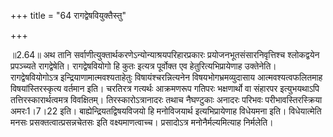 +++
title = "64 रागद्वेषवियुक्तैस्तु"

+++

॥2.64॥ अथ तानि सर्वाणीत्युक्तार्थकरणेऽन्योन्याश्रयपरिहारप्रकारः
प्रयोजनभूतसंसारनिवृत्तिश्च श्लोकद्वयेन प्रपञ्च्यते रागद्वेषेति।
रागद्वेषवियोगो हि कुतः इत्यत्र पूर्वोक्त एव हेतुरित्यभिप्रायेणाह
उक्तेनेति। रागद्वेषवियोगोऽत्र इन्द्रियाणामात्मवश्यताहेतुः
विषायंश्चरन्नित्यनेन विषयभोगभ्रमव्युदासाय आत्मवश्यत्वफलितमाह
विषयांस्तिरस्कृत्य वर्तमान इति। चरतिरत्र गत्यर्थः आक्रमणरूप गतिपरः
भक्षणार्थो वा संहारपर इत्युभयथाऽपि तत्तिरस्कारार्थत्वमत्र विवक्षितम्।
तिरस्कारोऽत्रानादरः तथाच नैघण्टुकाः अनादरः परिभवः परीभावस्तिरस्क्रिया
अमरः1।7।22 इति। बाह्येन्द्रियतद्विषयविजयो हि मनोविजयार्थ इत्यभिप्रायेणाह
विधेयमना इति। विधेयात्मेति मनसः प्रसक्तत्वात्प्रसन्नचेतसः इति
वक्ष्यमाणत्वाच्च। प्रसादोऽत्र मनोनैर्मल्यमित्याह निर्मलेति।  
  
